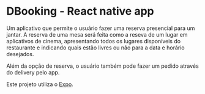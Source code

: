 # DBooking - React native app

Um aplicativo que permite o usuário fazer uma reserva presencial para um jantar. A reserva de uma mesa será feita como a reseva de um lugar em aplicativos de cinema, apresentando todos os lugares disponíveis do restaurante e indicando quais estão livres ou não para a data e horário desejados.

Além da opção de reserva, o usuário também pode fazer um pedido através do delivery pelo app.

Este projeto utiliza o [Expo](https://expo.io/).
